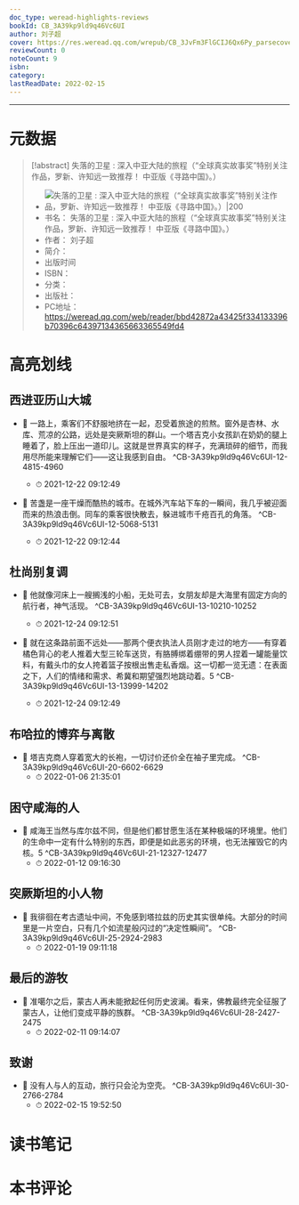```yaml
---
doc_type: weread-highlights-reviews
bookId: CB_3A39kp9ld9q46Vc6UI
author: 刘子超
cover: https://res.weread.qq.com/wrepub/CB_3JvFm3FlGCIJ6Qx6Py_parsecover
reviewCount: 0
noteCount: 9
isbn: 
category: 
lastReadDate: 2022-02-15
---
```



---
# 元数据
> [!abstract] 失落的卫星 : 深入中亚大陆的旅程（“全球真实故事奖”特别关注作品，罗新、许知远一致推荐！ 中亚版《寻路中国》。）
> - ![ 失落的卫星 : 深入中亚大陆的旅程（“全球真实故事奖”特别关注作品，罗新、许知远一致推荐！ 中亚版《寻路中国》。）|200](https://res.weread.qq.com/wrepub/CB_3JvFm3FlGCIJ6Qx6Py_parsecover)
> - 书名： 失落的卫星 : 深入中亚大陆的旅程（“全球真实故事奖”特别关注作品，罗新、许知远一致推荐！ 中亚版《寻路中国》。）
> - 作者： 刘子超
> - 简介： 
> - 出版时间 
> - ISBN： 
> - 分类： 
> - 出版社： 
> - PC地址：https://weread.qq.com/web/reader/bbd42872a43425f334133396b70396c64397134365663365549fd4

# 高亮划线

## 西进亚历山大城


- 📌 一路上，乘客们不舒服地挤在一起，忍受着旅途的煎熬。窗外是杏林、水库、荒凉的公路，远处是突厥斯坦的群山。一个塔吉克小女孩趴在奶奶的腿上睡着了，脸上压出一道印儿。这就是世界真实的样子，充满琐碎的细节，而我用尽所能来理解它们——这让我感到自由。  ^CB-3A39kp9ld9q46Vc6UI-12-4815-4960
    - ⏱ 2021-12-22 09:12:49 

- 📌 苦盏是一座干燥而酷热的城市。在城外汽车站下车的一瞬间，我几乎被迎面而来的热浪击倒。同车的乘客很快散去，躲进城市千疮百孔的角落。  ^CB-3A39kp9ld9q46Vc6UI-12-5068-5131
    - ⏱ 2021-12-22 09:12:44 
## 杜尚别复调


- 📌 他就像河床上一艘搁浅的小船，无处可去，女朋友却是大海里有固定方向的航行者，神气活现。  ^CB-3A39kp9ld9q46Vc6UI-13-10210-10252
    - ⏱ 2021-12-24 09:12:51 

- 📌 就在这条路前面不远处——那两个便衣执法人员刚才走过的地方——有穿着橘色背心的老人推着大型三轮车送货，有胳膊绑着绷带的男人捏着一罐能量饮料，有戴头巾的女人挎着篮子按根出售走私香烟。这一切都一览无遗：在表面之下，人们的情绪和需求、希冀和期望强烈地跳动着。5  ^CB-3A39kp9ld9q46Vc6UI-13-13999-14202
    - ⏱ 2021-12-24 09:12:49 
## 布哈拉的博弈与离散


- 📌 塔吉克商人穿着宽大的长袍，一切讨价还价全在袖子里完成。  ^CB-3A39kp9ld9q46Vc6UI-20-6602-6629
    - ⏱ 2022-01-06 21:35:01 
## 困守咸海的人


- 📌 咸海王当然与库尔兹不同，但是他们都甘愿生活在某种极端的环境里。他们的生命中一定有什么特别的东西，即便是如此恶劣的环境，也无法摧毁它的内核。5  ^CB-3A39kp9ld9q46Vc6UI-21-12327-12477
    - ⏱ 2022-01-12 09:16:30 
## 突厥斯坦的小人物


- 📌 我徘徊在考古遗址中间，不免感到塔拉兹的历史其实很单纯。大部分的时间里是一片空白，只有几个如流星般闪过的“决定性瞬间”。  ^CB-3A39kp9ld9q46Vc6UI-25-2924-2983
    - ⏱ 2022-01-19 09:11:18 
## 最后的游牧


- 📌 准噶尔之后，蒙古人再未能掀起任何历史波澜。看来，佛教最终完全征服了蒙古人，让他们变成平静的族群。  ^CB-3A39kp9ld9q46Vc6UI-28-2427-2475
    - ⏱ 2022-02-11 09:14:07 
## 致谢


- 📌 没有人与人的互动，旅行只会沦为空壳。  ^CB-3A39kp9ld9q46Vc6UI-30-2766-2784
    - ⏱ 2022-02-15 19:52:50 
# 读书笔记

# 本书评论

